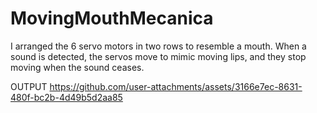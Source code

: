 # MovingMouthMecanica
I arranged the 6 servo motors in two rows to resemble a mouth. When a sound is detected, the servos move to mimic moving lips, and they stop moving when the sound ceases.

OUTPUT
https://github.com/user-attachments/assets/3166e7ec-8631-480f-bc2b-4d49b5d2aa85
